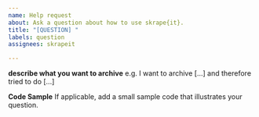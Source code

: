 ```yaml
---
name: Help request
about: Ask a question about how to use skrape{it}.
title: "[QUESTION] "
labels: question
assignees: skrapeit

---
```


**describe what you want to archive**
e.g. I want to archive [...] and therefore tried to do [...]

**Code Sample**
If applicable, add a small sample code that illustrates your question.
